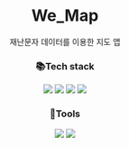 # We_Map
재난문자 데이터를 이용한 지도 앱 

<html>

<body align="center">
<div align="center">
<h3 align="center">📚Tech stack</h3>
<img src ="https://img.shields.io/badge/React-20232A?style=for-the-badge&logo=react&logoColor=61DAFB"/>
<img src ="https://img.shields.io/badge/HTML5-E34F26?style=for-the-badge&logo=html5&logoColor=white"/>
<img src ="https://img.shields.io/badge/CSS3-1572B6?style=for-the-badge&logo=css3&logoColor=white"/>
<img src ="https://img.shields.io/badge/JavaScript-F7DF1E?style=for-the-badge&logo=JavaScript&logoColor=white"/>

</div>


  
  
<div align="center">
<h3 align="center">🔧Tools</h3>  
<img src="https://img.shields.io/badge/Github-181717?style=flat&logo=github&logoColor=white" />
<img src="https://img.shields.io/badge/Slack-4A154B?style=flat&logo=slack&logoColor=white" />
</div>
  <br>
    <br>
    
</body>

</html>
